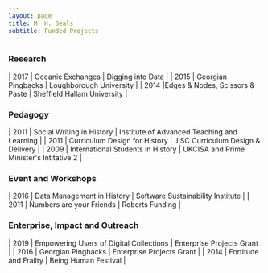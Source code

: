 ```yaml
---
layout: page
title: M. H. Beals
subtitle: Funded Projects
---
```


### Research

| 2017 |  Oceanic Exchanges               | Digging into Data                  |
| 2015 | Georgian Pingbacks              | Loughborough University            |
| 2014 |Edges & Nodes, Scissors & Paste | Sheffield Hallam University |

### Pedagogy

| 2011 |  Social Writing in History         | Institute of Advanced Teaching and Learning         |
| 2011 |  Curriculum Design for History     | JISC Curriculum Design & Delivery |
| 2009 |  International Students in History | UKCISA and Prime Minister's Intitative 2                            |

### Event and Workshops

| 2016 | Data Management in History | Software Sustainability Institute |
| 2011 |  Numbers are your Friends   | Roberts Funding                   |

### Enterprise, Impact and Outreach 

| 2019 | Empowering Users of Digital Collections | Enterprise Projects Grant |
| 2016 | Georgian Pingbacks                      | Enterprise Projects Grant |
| 2014 | Fortitude and Frailty                   | Being Human Festival      |
